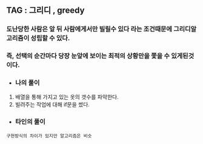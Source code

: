#

## TAG : 그리디 , greedy 


### 도난당한 사람은 앞 뒤 사람에게서만 빌릴수 있다 라는 조건때문에 그리디알고리즘이 성립할 수 있다.

### 즉, 선택의 순간마다 당장 눈앞에 보이는 최적의 상황만을 쫓을 수 있게된것이다.

- 
  ### 나의 풀이 

1. 배열을 통해 가지고 있는 옷의 갯수를 파악한다.
2. 빌려주는 작업에 대해 if문을 썼다.

- 
  ### 타인의 풀이

```
구현방식의 차이가 있지만 알고리즘은 비슷
```

